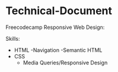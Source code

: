 # Technical-Document
Freecodecamp Responsive Web Design: 

Skills:
- HTML
  -Navigation
  -Semantic HTML
- CSS
  - Media Queries/Responsive Design
